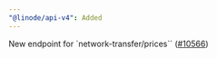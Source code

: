 ```yaml
---
"@linode/api-v4": Added
---
```


New endpoint for `network-transfer/prices`` ([#10566](https://github.com/linode/manager/pull/10566))
